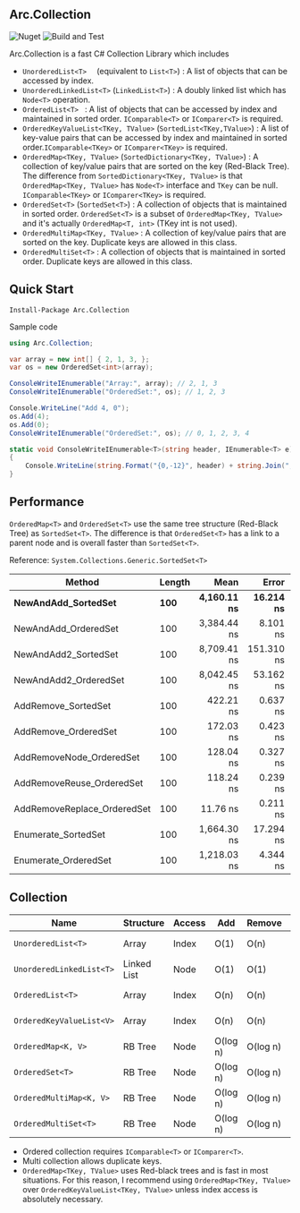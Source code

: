 ﻿## Arc.Collection
![Nuget](https://img.shields.io/nuget/v/Arc.Collection) ![Build and Test](https://github.com/archi-Doc/Arc.Collection/workflows/Build%20and%20Test/badge.svg)



Arc.Collection is a fast C# Collection Library which includes

- ```UnorderedList<T>  ``` (equivalent to ```List<T>```) : A list of objects that can be accessed by index.
- ```UnorderedLinkedList<T>``` (```LinkedList<T>```) : A doubly linked list which has ```Node<T>``` operation.
- ```OrderedList<T> ``` : A list of objects that can be accessed by index and maintained in sorted order. ```IComparable<T>``` or ```IComparer<T>``` is required.
- ```OrderedKeyValueList<TKey, TValue>``` (```SortedList<TKey,TValue>```) : A list of key-value pairs that can be accessed by index and maintained in sorted order.```IComparable<TKey>``` or ```IComparer<TKey>``` is required.
- ```OrderedMap<TKey, TValue>``` (```SortedDictionary<TKey, TValue>```) : A collection of key/value pairs that are sorted on the key (Red-Black Tree). The difference from ```SortedDictionary<TKey, TValue>``` is that ```OrderedMap<TKey, TValue>``` has ```Node<T>``` interface and ```TKey``` can be null. ```IComparable<TKey>``` or ```IComparer<TKey>``` is required.
- ```OrderedSet<T>``` (```SortedSet<T>```) : A collection of objects that is maintained in sorted order. ```OrderedSet<T>``` is a subset of ```OrderedMap<TKey, TValue>``` and it's actually ```OrderedMap<T, int>``` (TKey int is not used).
- ```OrderedMultiMap<TKey, TValue>``` : A collection of key/value pairs that are sorted on the key. Duplicate keys are allowed in this class.
- ```OrderedMultiSet<T>``` :  A collection of objects that is maintained in sorted order. Duplicate keys are allowed in this class.



## Quick Start

```
Install-Package Arc.Collection
```

Sample code

```csharp
using Arc.Collection;
```

```csharp
var array = new int[] { 2, 1, 3, };
var os = new OrderedSet<int>(array);

ConsoleWriteIEnumerable("Array:", array); // 2, 1, 3
ConsoleWriteIEnumerable("OrderedSet:", os); // 1, 2, 3

Console.WriteLine("Add 4, 0");
os.Add(4);
os.Add(0);
ConsoleWriteIEnumerable("OrderedSet:", os); // 0, 1, 2, 3, 4

static void ConsoleWriteIEnumerable<T>(string header, IEnumerable<T> e)
{
    Console.WriteLine(string.Format("{0,-12}", header) + string.Join(", ", e));
}
```



## Performance

```OrderedMap<T>``` and ```OrderedSet<T>``` use the same tree structure (Red-Black Tree) as ```SortedSet<T>```. The difference is that ```OrderedSet<T>``` has a link to a parent node and is overall faster than ```SortedSet<T>```.

Reference: ```System.Collections.Generic.SortedSet<T>```

| Method                      | Length    |                Mean |            Error |           StdDev |              Median |       Gen 0 |    Allocated |
| --------------------------- | --------- | ------------------: | ---------------: | ---------------: | ------------------: | ----------: | -----------: |
| **NewAndAdd_SortedSet**     | **100**   |     **4,160.11 ns** |    **16.214 ns** |    **22.730 ns** |     **4,157.33 ns** |  **1.0223** |   **4288 B** |
| NewAndAdd_OrderedSet        | 100       |         3,384.44 ns |         8.101 ns |        12.126 ns |         3,384.49 ns |      1.4381 |       6024 B |
| NewAndAdd2_SortedSet        | 100       |         8,709.41 ns |       151.310 ns |       221.788 ns |         8,551.29 ns |      1.8463 |       7776 B |
| NewAndAdd2_OrderedSet       | 100       |         8,042.45 ns |        53.162 ns |        79.570 ns |         8,043.79 ns |      2.0599 |       8664 B |
| AddRemove_SortedSet         | 100       |           422.21 ns |         0.637 ns |         0.934 ns |           421.94 ns |      0.0381 |        160 B |
| AddRemove_OrderedSet        | 100       |           172.03 ns |         0.423 ns |         0.593 ns |           171.93 ns |      0.0534 |        224 B |
| AddRemoveNode_OrderedSet    | 100       |           128.04 ns |         0.327 ns |         0.469 ns |           127.89 ns |      0.0534 |        224 B |
| AddRemoveReuse_OrderedSet   | 100       |           118.24 ns |         0.239 ns |         0.335 ns |           118.13 ns |           - |            - |
| AddRemoveReplace_OrderedSet | 100       |            11.76 ns |         0.211 ns |         0.289 ns |            11.54 ns |           - |            - |
| Enumerate_SortedSet         | 100       |         1,664.30 ns |        17.294 ns |        25.349 ns |         1,682.97 ns |      0.0401 |        168 B |
| Enumerate_OrderedSet        | 100       |         1,218.03 ns |         4.344 ns |         6.230 ns |         1,219.51 ns |      0.0114 |         48 B |



## Collection

| Name                         | Structure   | Access | Add      | Remove   | Search   | Sort       | Enum.    |
| ---------------------------- | ----------- | ------ | -------- | -------- | -------- | ---------- | -------- |
| ```UnorderedList<T>```       | Array       | Index  | O(1)     | O(n)     | O(n)     | O(n log n) | O(1)     |
| ```UnorderedLinkedList<T>``` | Linked List | Node   | O(1)     | O(1)     | O(n)     | O(n log n) | O(1)     |
| ```OrderedList<T>```         | Array       | Index  | O(n)     | O(n)     | O(log n) | Sorted     | O(1)     |
| ```OrderedKeyValueList<V>``` | Array       | Index  | O(n)     | O(n)     | O(log n) | Sorted     | O(1)     |
| ```OrderedMap<K, V>```       | RB Tree     | Node   | O(log n) | O(log n) | O(log n) | Sorted     | O(log n) |
| ```OrderedSet<T>```          | RB Tree     | Node   | O(log n) | O(log n) | O(log n) | Sorted     | O(log n) |
| ```OrderedMultiMap<K, V>```  | RB Tree     | Node   | O(log n) | O(log n) | O(log n) | Sorted     | O(log n) |
| ```OrderedMultiSet<T>```     | RB Tree     | Node   | O(log n) | O(log n) | O(log n) | Sorted     | O(log n) |

- Ordered collection requires ```IComparable<T>``` or ```IComparer<T>```.
- Multi collection allows duplicate keys.
- ```OrderedMap<TKey, TValue>``` uses Red-black trees and is fast in most situations.
  For this reason, I recommend using ```OrderedMap<TKey, TValue>``` over ```OrderedKeyValueList<TKey, TValue>``` unless index access is absolutely necessary.

